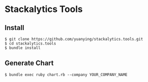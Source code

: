 # Stackalytics Tools

## Install

    $ git clone https://github.com/yuanying/stackalytics.tools.git
    $ cd stackalytics.tools
    $ bundle install

## Generate Chart

    $ bundle exec ruby chart.rb --company YOUR_COMPANY_NAME
